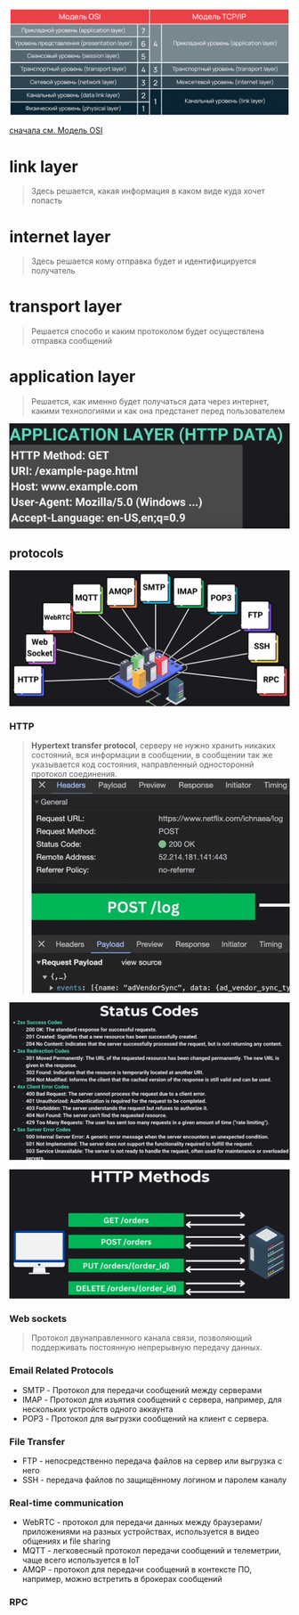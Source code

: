 ![PR-14648_image1](image-storage/PR-14648_image1.png)

[сначала см. Модель OSI](resources/osi.md)
# link layer 
> Здесь решается, какая информация в каком виде куда хочет попасть

# internet layer
> Здесь решается кому отправка будет и идентифицируется получатель

# transport layer
> Решается способо и каким протоколом будет осуществлена отправка сообщений

# application layer
> Решается, как именно будет получаться дата через интернет, какими технологиями и как она предстанет перед пользователем

![Pasted image 20241026141341](image-storage/Pasted%20image%2020241026141341.png)
## protocols
![Pasted image 20241026142511](image-storage/Pasted%20image%2020241026142511.png)
### HTTP
> **Hypertext transfer protocol**, серверу не нужно хранить никаких состояний, вся информации в сообщении, в сообщении так же указывается код состояния, направленный одностороннй протокол соединения.
![Pasted image 20241026143036](image-storage/Pasted%20image%2020241026143036.png)

![Pasted image 20241026143148](image-storage/Pasted%20image%2020241026143148.png)

![Pasted image 20241026143206](image-storage/Pasted%20image%2020241026143206.png)

### Web sockets
> Протокол двунаправленного канала связи, позволяющий поддерживать постоянную непрерывную передачу данных.

### Email Related Protocols
* SMTP - Протокол для передачи сообщений между серверами
* IMAP - Протокол для изъятия сообщений с сервера, например, для нескольких устройств одного аккаунта
* POP3 - Протокол для выгрузки сообщений на клиент с сервера.
### File Transfer
* FTP - непосредственно передача файлов на сервер или выгрузка с него
* SSH - передача файлов по защищённому логином и паролем каналу
### Real-time communication
* WebRTC - протокол для передачи данных между браузерами/приложениями на разных устройствах, используется в видео общениях и file sharing
* MQTT - легковесный протокол передачи сообщений и телеметрии, чаще всего используется в IoT
* AMQP - протокол для передачи сообщений в контексте ПО, например, можно встретить в брокерах сообщений
### RPC 
